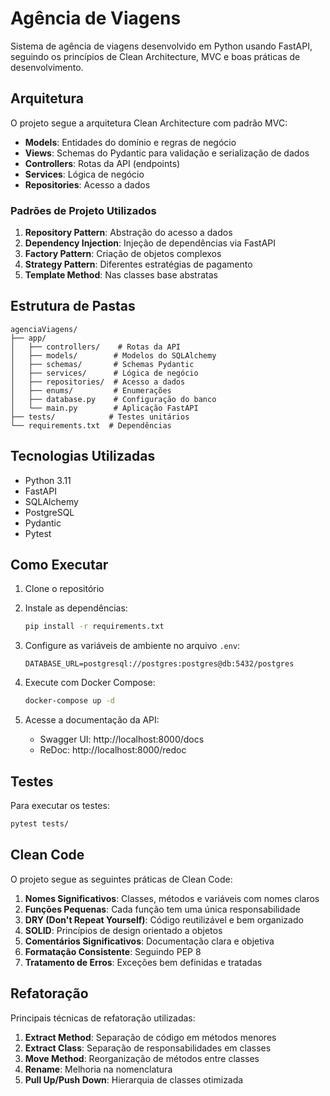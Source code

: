 # Agência de Viagens

Sistema de agência de viagens desenvolvido em Python usando FastAPI, seguindo os princípios de Clean Architecture, MVC e boas práticas de desenvolvimento.

## Arquitetura

O projeto segue a arquitetura Clean Architecture com padrão MVC:

- **Models**: Entidades do domínio e regras de negócio
- **Views**: Schemas do Pydantic para validação e serialização de dados
- **Controllers**: Rotas da API (endpoints)
- **Services**: Lógica de negócio
- **Repositories**: Acesso a dados

### Padrões de Projeto Utilizados

1. **Repository Pattern**: Abstração do acesso a dados
2. **Dependency Injection**: Injeção de dependências via FastAPI
3. **Factory Pattern**: Criação de objetos complexos
4. **Strategy Pattern**: Diferentes estratégias de pagamento
5. **Template Method**: Nas classes base abstratas

## Estrutura de Pastas

```
agenciaViagens/
├── app/
│   ├── controllers/    # Rotas da API
│   ├── models/        # Modelos do SQLAlchemy
│   ├── schemas/       # Schemas Pydantic
│   ├── services/      # Lógica de negócio
│   ├── repositories/  # Acesso a dados
│   ├── enums/         # Enumerações
│   ├── database.py    # Configuração do banco
│   └── main.py        # Aplicação FastAPI
├── tests/            # Testes unitários
└── requirements.txt  # Dependências
```

## Tecnologias Utilizadas

- Python 3.11
- FastAPI
- SQLAlchemy
- PostgreSQL
- Pydantic
- Pytest

## Como Executar

1. Clone o repositório
2. Instale as dependências:
   ```bash
   pip install -r requirements.txt
   ```

3. Configure as variáveis de ambiente no arquivo `.env`:
   ```
   DATABASE_URL=postgresql://postgres:postgres@db:5432/postgres
   ```

4. Execute com Docker Compose:
   ```bash
   docker-compose up -d
   ```

5. Acesse a documentação da API:
   - Swagger UI: http://localhost:8000/docs
   - ReDoc: http://localhost:8000/redoc

## Testes

Para executar os testes:

```bash
pytest tests/
```

## Clean Code

O projeto segue as seguintes práticas de Clean Code:

1. **Nomes Significativos**: Classes, métodos e variáveis com nomes claros
2. **Funções Pequenas**: Cada função tem uma única responsabilidade
3. **DRY (Don't Repeat Yourself)**: Código reutilizável e bem organizado
4. **SOLID**: Princípios de design orientado a objetos
5. **Comentários Significativos**: Documentação clara e objetiva
6. **Formatação Consistente**: Seguindo PEP 8
7. **Tratamento de Erros**: Exceções bem definidas e tratadas

## Refatoração

Principais técnicas de refatoração utilizadas:

1. **Extract Method**: Separação de código em métodos menores
2. **Extract Class**: Separação de responsabilidades em classes
3. **Move Method**: Reorganização de métodos entre classes
4. **Rename**: Melhoria na nomenclatura
5. **Pull Up/Push Down**: Hierarquia de classes otimizada
